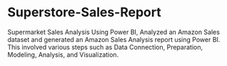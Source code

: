 # Superstore-Sales-Report
 Supermarket Sales Analysis Using Power BI, Analyzed an Amazon Sales dataset and generated an Amazon Sales  Analysis report using Power BI. This involved various steps such as Data Connection, Preparation, Modeling,  Analysis, and Visualization. 

